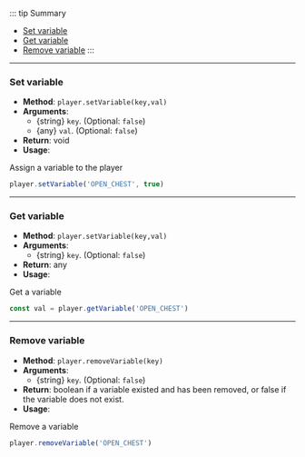 ::: tip Summary
- [Set variable](#set-variable)
- [Get variable](#get-variable)
- [Remove variable](#remove-variable)
:::
---
### Set variable
- **Method**: `player.setVariable(key,val)`
- **Arguments**:
    - {string} `key`.  (Optional: `false`)
    - {any} `val`.  (Optional: `false`)
- **Return**: void   
- **Usage**:

 
Assign a variable to the player

```ts
player.setVariable('OPEN_CHEST', true)
```


---
### Get variable
- **Method**: `player.setVariable(key,val)`
- **Arguments**:
    - {string} `key`.  (Optional: `false`)
- **Return**: any   
- **Usage**:

 
Get a variable

```ts
const val = player.getVariable('OPEN_CHEST')
```


---
### Remove variable
- **Method**: `player.removeVariable(key)`
- **Arguments**:
    - {string} `key`.  (Optional: `false`)
- **Return**: boolean  if a variable existed and has been removed, or false if the variable does not exist. 
- **Usage**:

 
Remove a variable

```ts
player.removeVariable('OPEN_CHEST')
```

